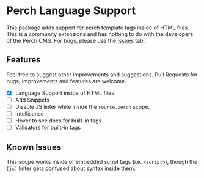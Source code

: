 # Perch Language Support

This package adds support for perch template tags inside of HTML files. This is a community extensions and has nothing to do with the developers of the Perch CMS. For bugs, please use the [Issues](https://github.com/lachieh/perch-language-support/issues) tab.

## Features

Feel free to suggest other improvements and suggestions. Pull Requests for bugs, improvements and features are welcome.

* [x] Language Support inside of HTML files.
* [ ] Add Snippets
* [ ] Disable JS linter while inside the `source.perch` scope.
* [ ] Intellisense
* [ ] Hover to see docs for built-in tags
* [ ] Validators for built-in tags

## Known Issues

This scope works inside of embedded script tags (i.e. `<script>`), though the `[js]` linter gets confused about syntax inside them.
